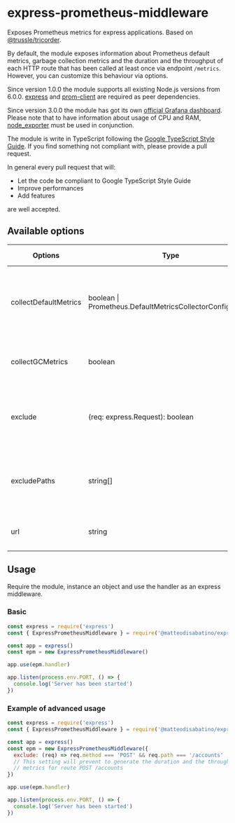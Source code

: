 # express-prometheus-middleware

Exposes Prometheus metrics for express applications. Based on [@trussle/tricorder](https://www.npmjs.com/package/@trussle/tricorder).

By default, the module exposes information about Prometheus default metrics, garbage collection metrics and the duration and the throughput of each HTTP route that has been called at least once via endpoint `/metrics`. However, you can customize this behaviour via options.

Since version 1.0.0 the module supports all existing Node.js versions from 6.0.0. [express](https://www.npmjs.com/package/express) and [prom-client](https://www.npmjs.com/package/prom-client) are required as peer dependencies.

Since version 3.0.0 the module has got its own [official Grafana dashboard](https://grafana.com/grafana/dashboards/16306). Please note that to have information about usage of CPU and RAM, [node_exporter](https://github.com/prometheus/node_exporter) must be used in conjunction.

The module is write in TypeScript following the [Google TypeScript Style Guide](https://google.github.io/styleguide/tsguide.html). If you find something not compliant with, please provide a pull request.

In general every pull request that will:

- Let the code be compliant to Google TypeScript Style Guide
- Improve performances
- Add features

are well accepted.

## Available options

| Options | Type | Meaning | Default value |
| - | - | - | - |
| collectDefaultMetrics | boolean \| Prometheus.DefaultMetricsCollectorConfiguration | Whether or not to collect Prometheus default metrics or configuration for prom-client | true |
| collectGCMetrics | boolean | Whether or not to collect garbage collection metrics | true |
| exclude | (req: express.Request): boolean | Avoid all matching routes to expose duration and throughput information | (req) => false |
| excludePaths | string[] | Avoid all matching paths to expose duration and throughput information | [] |
| url | string | The path to which expose metrics | /metrics |

## Usage

Require the module, instance an object and use the handler as an express middleware.

### Basic

```js
const express = require('express')
const { ExpressPrometheusMiddleware } = require('@matteodisabatino/express-prometheus-middleware')

const app = express()
const epm = new ExpressPrometheusMiddleware()

app.use(epm.handler)

app.listen(process.env.PORT, () => {
  console.log('Server has been started')
})
```

### Example of advanced usage

```js
const express = require('express')
const { ExpressPrometheusMiddleware } = require('@matteodisabatino/express-prometheus-middleware')

const app = express()
const epm = new ExpressPrometheusMiddleware({
  exclude: (req) => req.method === 'POST' && req.path === '/accounts'
  // This setting will prevent to generate the duration and the throughput
  // metrics for route POST /accounts
})

app.use(epm.handler)

app.listen(process.env.PORT, () => {
  console.log('Server has been started')
})
```
